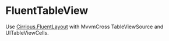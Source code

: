 # FluentTableView
Use [Cirrious.FluentLayout](https://github.com/FluentLayout/Cirrious.FluentLayout) with MvvmCross TableViewSource and UITableViewCells.
